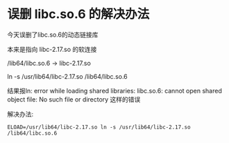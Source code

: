 
# 误删 libc.so.6 的解决办法

今天误删了libc.so.6的动态链接库 

本来是指向 libc-2.17.so 的软连接

/lib64/libc.so.6 -> libc-2.17.so

ln -s /usr/lib64/libc-2.17.so /lib64/libc.so.6 

结果报ln: error while loading shared libraries: libc.so.6: cannot open shared object file: No such file or directory 这样的错误

解决办法:

    ELOAD=/usr/lib64/libc-2.17.so ln -s /usr/lib64/libc-2.17.so /lib64/libc.so.6
